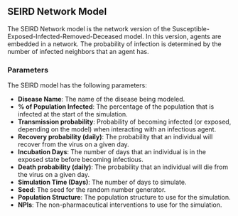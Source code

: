 ## SEIRD Network Model

The SEIRD Network model is the network version of the Susceptible-Exposed-Infected-Removed-Deceased model. In this version, agents are embedded in a network. The probability of infection is determined by the number of infected neighbors that an agent has.

### Parameters

The SEIRD model has the following parameters:

- **Disease Name**: The name of the disease being modeled.
- **% of Population Infected**: The percentage of the population that is infected at the start of the simulation.
- **Transmission probability**: Probability of becoming infected (or exposed, depending on the model) when interacting with an infectious agent.
- **Recovery probability (daily)**: The probability that an individual will recover from the virus on a given day.
- **Incubation Days**: The number of days that an individual is in the exposed state before becoming infectious.
- **Death probability (daily)**: The probability that an individual will die from the virus on a given day.
- **Simulation Time (Days)**: The number of days to simulate.
- **Seed**: The seed for the random number generator.
- **Population Structure**: The population structure to use for the simulation.
- **NPIs**: The non-pharmaceutical interventions to use for the simulation.
